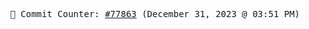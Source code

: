 <p align="center">
    <samp>
        📮 Commit Counter: <a href="https://github.com/Javascript-void0/Javascript-void0/commits/main">#77863</a> (December 31, 2023 @ 03:51 PM)
    </samp>
</p>